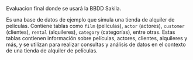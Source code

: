 Evaluacion final donde se usará la BBDD Sakila. 

Es una base de datos de ejemplo que simula una tienda de alquiler de películas. 
Contiene tablas como `film` (películas), `actor` (actores), `customer` (clientes), `rental` (alquileres), `category` (categorías), entre otras.
Estas tablas contienen información sobre películas, actores, clientes, alquileres y más, y se utilizan para realizar consultas y análisis de 
datos en el contexto de una tienda de alquiler de películas.
